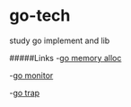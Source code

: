 # go-tech
study go implement and lib

#####Links
-[go memory alloc](memory-alloc/talk.md)

-[go monitor](gomonitor/talk.md)

-[go trap](gotrap/talk.md)

